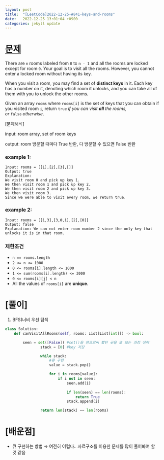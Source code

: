 ```yaml
---
layout: post
title:  "[LeetCode]2022-12-25-#841-keys-and-rooms"
date:   2022-12-25 13:01:04 +0900
categories: jekyll update
---
```


# [문제](https://leetcode.com/problems/keys-and-rooms/description/)

There are `n` rooms labeled from `0` to `n - 1` and all the rooms are locked except for room `0`. Your goal is to visit all the rooms. However, you cannot enter a locked room without having its key.

When you visit a room, you may find a set of **distinct keys** in it. Each key has a number on it, denoting which room it unlocks, and you can take all of them with you to unlock the other rooms.

Given an array `rooms` where `rooms[i]` is the set of keys that you can obtain if you visited room `i`, return `true` *if you can visit **all** the rooms, or* `false` *otherwise*.

[문제해석]

input: room array, set of room keys

output: room 방문할 때마다 True 반환, 다 방문할 수 있으면 False 반환

### example 1:

```
Input: rooms = [[1],[2],[3],[]]
Output: true
Explanation:
We visit room 0 and pick up key 1.
We then visit room 1 and pick up key 2.
We then visit room 2 and pick up key 3.
We then visit room 3.
Since we were able to visit every room, we return true.
```

### example 2:

```
Input: rooms = [[1,3],[3,0,1],[2],[0]]
Output: false
Explanation: We can not enter room number 2 since the only key that unlocks it is in that room.
```

### 제한조건

- `n == rooms.length`
- `2 <= n <= 1000`
- `0 <= rooms[i].length <= 1000`
- `1 <= sum(rooms[i].length) <= 3000`
- `0 <= rooms[i][j] < n`
- All the values of `rooms[i]` are **unique**.

# [풀이]

1. BFS(너비 우선 탐색

```python
class Solution:
    def canVisitAllRooms(self, rooms: List[List[int]]) -> bool:

        seen = set([False]) #set()을 씀으로써 봤던 곳을 또 보는 과정 생략
				stack = [0] #key 저장

				while stack:
					#큐 구현
					value = stack.pop()

					for i in rooms[value]:
						if i not in seen:
							seen.add(i)
	
							if len(seen) == len(rooms):
								return True
							stack.append(i)

				return len(stack) == len(rooms)
```

# [배운점]

- 큐 구현하는 방법 ⇒ 여전히 어렵다.. 자료구조를 이용한 문제를 많이 풀어봐여 할 것 같음
